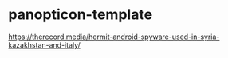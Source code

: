 # panopticon-template

https://therecord.media/hermit-android-spyware-used-in-syria-kazakhstan-and-italy/
